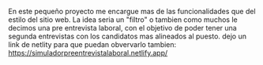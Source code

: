 En este pequeño proyecto me encargue mas de las funcionalidades que del estilo del sitio web. La idea seria un "filtro" o tambien como muchos le decimos una pre entrevista laboral, con el objetivo de poder tener una segunda entrevistas con los candidatos mas alineados al puesto.
dejo un link de netlity para que puedan obvervarlo tambien:  https://simuladorpreentrevistalaboral.netlify.app/

